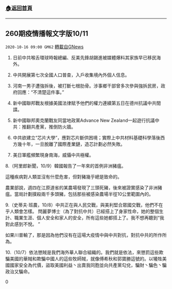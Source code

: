 ###  [:house:返回首頁](https://github.com/ourhimalayas/txt)
---

## 260期疫情播報文字版10/11
`2020-10-16 09:00 GM62` [轉載自GNews](https://gnews.org/zh-hant/427601/)

1. 日前中共喉舌環球時報總編、反美先鋒胡錫進被媒體爆料其家族早已移民海外。![]()

2. 中共開展第七次全國人口普查，入戶收集境內外個人信息。

3. 河南一男子遭強拆後，被打斷七根肋骨。涉事鄉干部曾多次參與強拆民房，政府回應：“不清楚這件事。”

4. 新中國聯邦戰友根據美國法律賦予他們的權力連續第五日在德州抗議中共間諜。

5. 新中國聯邦奧克蘭戰友同當地政黨Advance New Zealand一起遊行抗議中共：推翻共產黨，推倒防火牆。

6. 中共欲建立“芯片大學”，應對芯片斷供困境；實際上中共材料基礎科學落後西方幾十年，一旦脫離了國際產業鏈，造芯計劃必然失敗。

7. 美日軍艦頻繁現身南海，威懾中共極權。

8.（阿里郎新聞，10/9）韓國報告了一年來的首例非洲豬瘟。

這種疾病對人類並沒有什麼危害，但對豬幾乎總是致命的。

農業部說，週四在江原道省的某農場發現了三頭死豬，後來被證實感染了非洲豬瘟。當局計劃撲殺兩千多頭豬，包括那些被感染農場半徑10公里範圍內的。

9.（史蒂夫·班農，10/8）中共正在與人民交戰，與美利堅合眾國交戰，他們不在乎人類會怎樣。 閆麗夢博士（為了對抗中共）已經搭上了身家性命，她的整個生計、職業生涯、個人安全和家人的安全，所有這些她都搭上了。我不想再聽到“我對此感到不悅。 ”

如果川普輸了，那是因為他們沒有在這場大疫情中與中共對抗，對抗中共的所作所為。

10.（10/7）依法懲賊是我們海外華人聯合組織的。我們就是依法，來懲罰這些欺騙美國的華賊和欺騙中國人的這些牧師賊，就像傅希秋和郭寶勝這號的。以犧牲美國國家安全為代價，盜取美國利益丶出賣我同胞並向共產黨勾兌，騙財丶騙色丶騙政治又騙命。

0
